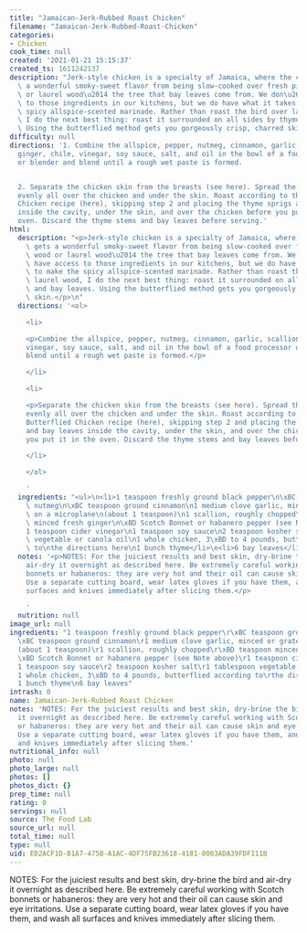 ```yaml
---
title: "Jamaican-Jerk-Rubbed Roast Chicken"
filename: "Jamaican-Jerk-Rubbed-Roast-Chicken"
categories:
- Chicken
cook_time: null
created: '2021-01-21 15:15:37'
created_ts: 1611242137
description: "Jerk-style chicken is a specialty of Jamaica, where the chicken gets\
  \ a wonderful smoky-sweet flavor from being slow-cooked over fresh pimento wood\
  \ or laurel wood\u2014 the tree that bay leaves come from. We don\u2019t have access\
  \ to those ingredients in our kitchens, but we do have what it takes to make the\
  \ spicy allspice-scented marinade. Rather than roast the bird over laurel wood,\
  \ I do the next best thing: roast it surrounded on all sides by thyme and bay leaves.\
  \ Using the butterflied method gets you gorgeously crisp, charred skin."
difficulty: null
directions: '1. Combine the allspice, pepper, nutmeg, cinnamon, garlic, scallion,
  ginger, chile, vinegar, soy sauce, salt, and oil in the bowl of a food processor
  or blender and blend until a rough wet paste is formed.


  2. Separate the chicken skin from the breasts (see here). Spread the spice mixture
  evenly all over the chicken and under the skin. Roast according to the Roasted Butterflied
  Chicken recipe (here), skipping step 2 and placing the thyme sprigs and bay leaves
  inside the cavity, under the skin, and over the chicken before you put it in the
  oven. Discard the thyme stems and bay leaves before serving.'
html:
  description: "<p>Jerk-style chicken is a specialty of Jamaica, where the chicken\
    \ gets a wonderful smoky-sweet flavor from being slow-cooked over fresh pimento\
    \ wood or laurel wood\u2014 the tree that bay leaves come from. We don\u2019t\
    \ have access to those ingredients in our kitchens, but we do have what it takes\
    \ to make the spicy allspice-scented marinade. Rather than roast the bird over\
    \ laurel wood, I do the next best thing: roast it surrounded on all sides by thyme\
    \ and bay leaves. Using the butterflied method gets you gorgeously crisp, charred\
    \ skin.</p>\n"
  directions: '<ol>

    <li>

    <p>Combine the allspice, pepper, nutmeg, cinnamon, garlic, scallion, ginger, chile,
    vinegar, soy sauce, salt, and oil in the bowl of a food processor or blender and
    blend until a rough wet paste is formed.</p>

    </li>

    <li>

    <p>Separate the chicken skin from the breasts (see here). Spread the spice mixture
    evenly all over the chicken and under the skin. Roast according to the Roasted
    Butterflied Chicken recipe (here), skipping step 2 and placing the thyme sprigs
    and bay leaves inside the cavity, under the skin, and over the chicken before
    you put it in the oven. Discard the thyme stems and bay leaves before serving.</p>

    </li>

    </ol>

    '
  ingredients: "<ul>\n<li>1 teaspoon freshly ground black pepper\n\xBC teaspoon ground\
    \ nutmeg\n\xBC teaspoon ground cinnamon\n1 medium clove garlic, minced or grated\
    \ on a microplane\n(about 1 teaspoon)\n1 scallion, roughly chopped\n\xBD teaspoon\
    \ minced fresh ginger\n\xBD Scotch Bonnet or habanero pepper (see Note above)\n\
    1 teaspoon cider vinegar\n1 teaspoon soy sauce\n2 teaspoon kosher salt\n1 tablespoon\
    \ vegetable or canola oil\n1 whole chicken, 3\xBD to 4 pounds, butterflied according\
    \ to\nthe directions here\n1 bunch thyme</li>\n<li>6 bay leaves</li>\n</ul>\n"
  notes: '<p>NOTES: For the juiciest results and best skin, dry-brine the bird and
    air-dry it overnight as described here. Be extremely careful working with Scotch
    bonnets or habaneros: they are very hot and their oil can cause skin and eye irritations.
    Use a separate cutting board, wear latex gloves if you have them, and wash all
    surfaces and knives immediately after slicing them.</p>

    '
  nutrition: null
image_url: null
ingredients: "1 teaspoon freshly ground black pepper\r\xBC teaspoon ground nutmeg\r\
  \xBC teaspoon ground cinnamon\r1 medium clove garlic, minced or grated on a microplane\r\
  (about 1 teaspoon)\r1 scallion, roughly chopped\r\xBD teaspoon minced fresh ginger\r\
  \xBD Scotch Bonnet or habanero pepper (see Note above)\r1 teaspoon cider vinegar\r\
  1 teaspoon soy sauce\r2 teaspoon kosher salt\r1 tablespoon vegetable or canola oil\r\
  1 whole chicken, 3\xBD to 4 pounds, butterflied according to\rthe directions here\r\
  1 bunch thyme\n6 bay leaves"
intrash: 0
name: Jamaican-Jerk-Rubbed Roast Chicken
notes: 'NOTES: For the juiciest results and best skin, dry-brine the bird and air-dry
  it overnight as described here. Be extremely careful working with Scotch bonnets
  or habaneros: they are very hot and their oil can cause skin and eye irritations.
  Use a separate cutting board, wear latex gloves if you have them, and wash all surfaces
  and knives immediately after slicing them.'
nutritional_info: null
photo: null
photo_large: null
photos: []
photos_dict: {}
prep_time: null
rating: 0
servings: null
source: The Food Lab
source_url: null
total_time: null
type: null
uid: ED2ACF1D-B1A7-475B-A1AC-4DF75FB23618-4181-0003ADA39FDF111B
---
```

NOTES: For the juiciest results and best skin, dry-brine the bird and air-dry it overnight as described here. Be extremely careful working with Scotch bonnets or habaneros: they are very hot and their oil can cause skin and eye irritations. Use a separate cutting board, wear latex gloves if you have them, and wash all surfaces and knives immediately after slicing them.
